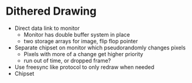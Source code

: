 # Dithered Drawing
* Direct data link to monitor
	* Monitor has double buffer system in place
	* two storage arrays for image, flip flop pointer
* Separate chipset on monitor which pseudorandomly changes pixels
	* Pixels with more of a change get higher priority
	* run out of time, or dropped frame?
* Use freesync like protocol to only redraw when needed
* Chipset 